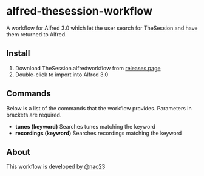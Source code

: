 # alfred-thesession-workflow
A workflow for Alfred 3.0 which let the user search for TheSession and have them returned to Alfred.

## Install
1. Download TheSession.alfredworkflow from [releases page](https://github.com/nao23/alfred-thesession-workflow/releases)
2. Double-click to import into Alfred 3.0

## Commands
Below is a list of the commands that the workflow provides. Parameters in brackets are required.
- **tunes (keyword)** Searches tunes matching the keyword
- **recordings (keyword)** Searches recordings matching the keyword

## About
This workflow is developed by [@nao23](https://github.com/nao23)
